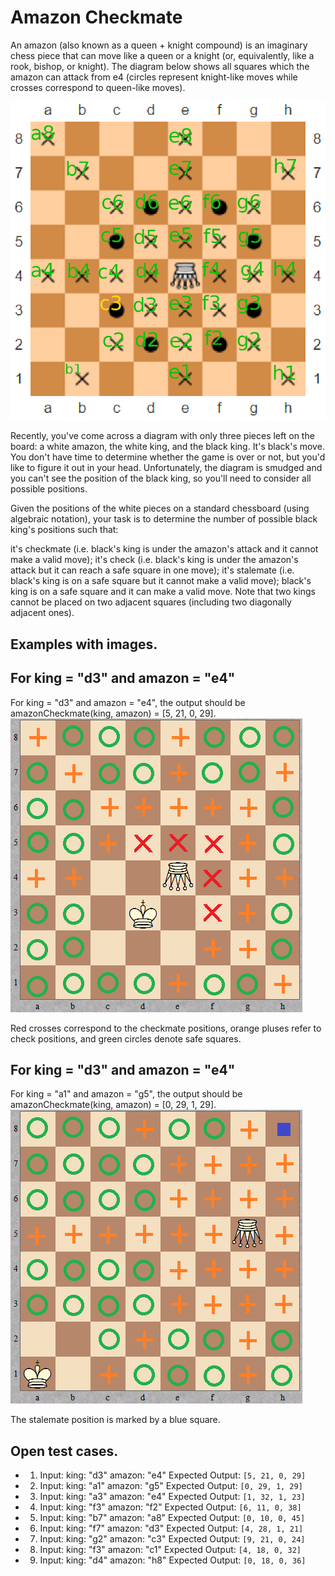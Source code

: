# Amazon Checkmate

An amazon (also known as a queen + knight compound) is an imaginary chess piece that can move like a queen or a knight (or, equivalently, like a rook, bishop, or knight). The diagram below shows all squares which the amazon can attack from e4 (circles represent knight-like moves while crosses correspond to queen-like moves).

![amazon on e4](amazon.png)

Recently, you've come across a diagram with only three pieces left on the board: a white amazon, the white king, and the black king. It's black's move. You don't have time to determine whether the game is over or not, but you'd like to figure it out in your head. Unfortunately, the diagram is smudged and you can't see the position of the black king, so you'll need to consider all possible positions.

Given the positions of the white pieces on a standard chessboard (using algebraic notation), your task is to determine the number of possible black king's positions such that:

it's checkmate (i.e. black's king is under the amazon's attack and it cannot make a valid move);
it's check (i.e. black's king is under the amazon's attack but it can reach a safe square in one move);
it's stalemate (i.e. black's king is on a safe square but it cannot make a valid move);
black's king is on a safe square and it can make a valid move.
Note that two kings cannot be placed on two adjacent squares (including two diagonally adjacent ones).

## Examples with images.

## For king = "d3" and amazon = "e4"

For king = "d3" and amazon = "e4", the output should be
amazonCheckmate(king, amazon) = [5, 21, 0, 29].
![king = "d3" and amazon = "e4"](example1.png)

Red crosses correspond to the checkmate positions, orange pluses refer to check positions, and green circles denote safe squares.

## For king = "d3" and amazon = "e4"

For king = "a1" and amazon = "g5", the output should be
amazonCheckmate(king, amazon) = [0, 29, 1, 29].
![king = "a1" and amazon = "g5"](example2.png)

The stalemate position is marked by a blue square.

## Open test cases.
- 1)  Input:
king: "d3"
amazon: "e4"
Expected Output:
`[5, 21, 0, 29]`

- 2) Input:
king: "a1"
amazon: "g5"
Expected Output:
`[0, 29, 1, 29]`

- 3) Input:
king: "a3"
amazon: "e4"
Expected Output:
`[1, 32, 1, 23]`

- 4) Input:
king: "f3"
amazon: "f2"
Expected Output:
`[6, 11, 0, 38]`

- 5) Input:
king: "b7"
amazon: "a8"
Expected Output:
`[0, 10, 0, 45]`

- 6) Input:
king: "f7"
amazon: "d3"
Expected Output:
`[4, 28, 1, 21]`

- 7) Input:
king: "g2"
amazon: "c3"
Expected Output:
`[9, 21, 0, 24]`

- 8) Input:
king: "f3"
amazon: "c1"
Expected Output:
`[4, 18, 0, 32]`

- 9) Input:
king: "d4"
amazon: "h8"
Expected Output:
`[0, 18, 0, 36]`
